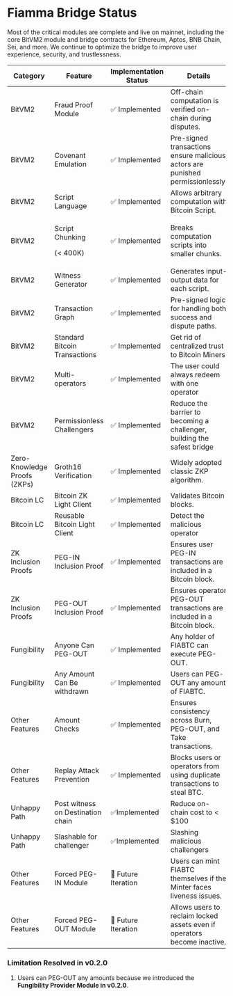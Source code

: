 # Fiamma Bridge Status

Most of the critical modules are complete and live on mainnet, including the core BitVM2 module and bridge contracts for Ethereum, Aptos, BNB Chain, Sei, and more. We continue to optimize the bridge to improve user experience, security, and trustlessness.

<table><thead><tr><th width="128">Category</th><th width="168">Feature</th><th width="152">Implementation Status</th><th>Details</th></tr></thead><tbody><tr><td>BitVM2</td><td>Fraud Proof Module</td><td>✅ Implemented</td><td>Off-chain computation is verified on-chain during disputes.</td></tr><tr><td>BitVM2</td><td>Covenant Emulation</td><td>✅ Implemented</td><td>Pre-signed transactions ensure malicious actors are punished permissionlessly.</td></tr><tr><td>BitVM2</td><td>Script Language</td><td>✅ Implemented</td><td>Allows arbitrary computation with Bitcoin Script.</td></tr><tr><td>BitVM2</td><td><p>Script Chunking </p><p>(&#x3C; 400K)</p></td><td>✅ Implemented</td><td>Breaks computation scripts into smaller chunks.</td></tr><tr><td>BitVM2</td><td>Witness Generator</td><td>✅ Implemented</td><td>Generates input-output data for each script.</td></tr><tr><td>BitVM2</td><td>Transaction Graph</td><td>✅ Implemented</td><td>Pre-signed logic for handling both success and dispute paths.</td></tr><tr><td>BitVM2</td><td>Standard Bitcoin Transactions</td><td>✅ Implemented</td><td>Get rid of centralized trust to Bitcoin Miners</td></tr><tr><td>BitVM2</td><td>Multi-operators</td><td>✅ Implemented</td><td>The user could always redeem with one operator</td></tr><tr><td>BitVM2</td><td>Permissionless Challengers</td><td>✅ Implemented</td><td>Reduce the barrier to becoming a challenger, building the safest bridge</td></tr><tr><td>Zero-Knowledge Proofs (ZKPs)</td><td>Groth16 Verification</td><td>✅ Implemented</td><td>Widely adopted classic ZKP algorithm.</td></tr><tr><td>Bitcoin LC</td><td>Bitcoin ZK Light Client</td><td>✅ Implemented</td><td>Validates Bitcoin blocks.</td></tr><tr><td>Bitcoin LC</td><td>Reusable Bitcoin Light Client</td><td>✅ Implemented</td><td>Detect the malicious operator</td></tr><tr><td>ZK Inclusion Proofs</td><td>PEG-IN Inclusion Proof</td><td>✅ Implemented</td><td>Ensures user PEG-IN transactions are included in a Bitcoin block.</td></tr><tr><td>ZK Inclusion Proofs</td><td>PEG-OUT Inclusion Proof</td><td>✅ Implemented</td><td>Ensures operator PEG-OUT transactions are included in a Bitcoin block.</td></tr><tr><td>Fungibility</td><td>Anyone Can PEG-OUT</td><td>✅ Implemented</td><td>Any holder of FIABTC can execute PEG-OUT.</td></tr><tr><td>Fungibility</td><td>Any Amount Can Be withdrawn</td><td>✅ Implemented</td><td>Users can PEG-OUT any amount of FIABTC.</td></tr><tr><td>Other Features</td><td>Amount Checks</td><td>✅ Implemented</td><td>Ensures consistency across Burn, PEG-OUT, and Take transactions.</td></tr><tr><td>Other Features</td><td>Replay Attack Prevention</td><td>✅ Implemented</td><td>Blocks users or operators from using duplicate transactions to steal BTC.</td></tr><tr><td>Unhappy Path</td><td>Post witness on Destination chain</td><td>✅Implemented</td><td>Reduce on-chain cost to &#x3C; $100</td></tr><tr><td>Unhappy Path</td><td>Slashable for challenger</td><td>✅Implemented</td><td>Slashing malicious challengers</td></tr><tr><td>Other Features</td><td>Forced PEG-IN Module</td><td>🔄 Future Iteration</td><td>Users can mint FIABTC themselves if the Minter faces liveness issues.</td></tr><tr><td>Other Features</td><td>Forced PEG-OUT Module</td><td>🔄 Future Iteration</td><td>Allows users to reclaim locked assets even if operators become inactive.</td></tr></tbody></table>

### Limitation Resolved in v0.2.0

1. Users can PEG-OUT any amounts because we introduced the **Fungibility Provider Module in v0.2.0**.

